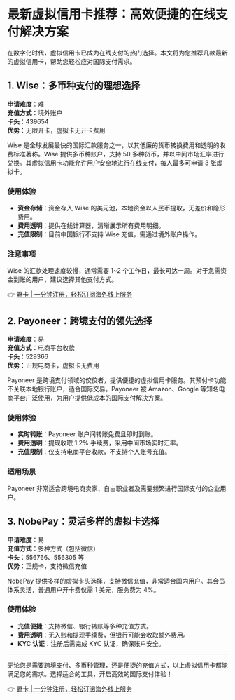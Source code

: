 # 最新虚拟信用卡推荐：高效便捷的在线支付解决方案

在数字化时代，虚拟信用卡已成为在线支付的热门选择。本文将为您推荐几款最新的虚拟信用卡，帮助您轻松应对国际支付需求。

## 1. Wise：多币种支付的理想选择

**申请难度**：难  
**充值方式**：境外账户  
**卡头**：439654  
**优势**：无限开卡，虚拟卡无开卡费用

Wise 是全球发展最快的国际汇款服务之一，以其低廉的货币转换费用和透明的收费标准著称。Wise 提供多币种账户，支持 50 多种货币，并以中间市场汇率进行兑换。其虚拟信用卡功能允许用户安全地进行在线支付，每人最多可申请 3 张虚拟卡。

### 使用体验
- **资金存储**：资金存入 Wise 的美元池，本地资金以人民币提取，无差价和隐形费用。  
- **费用透明**：提供在线计算器，清晰展示所有费用明细。  
- **充值限制**：目前中国银行不支持 Wise 充值，需通过境外账户操作。

### 注意事项
Wise 的汇款处理速度较慢，通常需要 1~2 个工作日，最长可达一周。对于急需资金到账的用户，建议选择其他支付方式。

👉 [野卡 | 一分钟注册，轻松订阅海外线上服务](https://bbtdd.com/yeka)

## 2. Payoneer：跨境支付的领先选择

**申请难度**：易  
**充值方式**：电商平台收款  
**卡头**：529366  
**优势**：正规电商卡，虚拟卡无费用

Payoneer 是跨境支付领域的佼佼者，提供便捷的虚拟信用卡服务。其预付卡功能不关联本地银行账户，适合国际交易。Payoneer 被 Amazon、Google 等知名电商平台广泛使用，为用户提供低成本的国际支付解决方案。

### 使用体验
- **实时转账**：Payoneer 账户间转账免费且即时到账。  
- **费用透明**：提现收取 1.2% 手续费，采用中间市场实时汇率。  
- **充值限制**：仅支持电商平台收款，不支持个人账号充值。

### 适用场景
Payoneer 非常适合跨境电商卖家、自由职业者及需要频繁进行国际支付的企业用户。

## 3. NobePay：灵活多样的虚拟卡选择

**申请难度**：易  
**充值方式**：多种方式（包括微信）  
**卡头**：556766、556305 等  
**优势**：正规卡，支持微信充值

NobePay 提供多样的虚拟卡头选择，支持微信充值，非常适合国内用户。其会员体系灵活，普通用户开卡费仅需 1 美元，服务费为 4%。

### 使用体验
- **充值便捷**：支持微信、银行转账等多种充值方式。  
- **费用透明**：无入账和提现手续费，但银行可能会收取额外费用。  
- **KYC 认证**：注册后需完成 KYC 认证，确保账户安全。

---

无论您是需要跨境支付、多币种管理，还是便捷的充值方式，以上虚拟信用卡都能满足您的需求。选择适合的工具，开启高效的国际支付体验！

👉 [野卡 | 一分钟注册，轻松订阅海外线上服务](https://bbtdd.com/yeka)